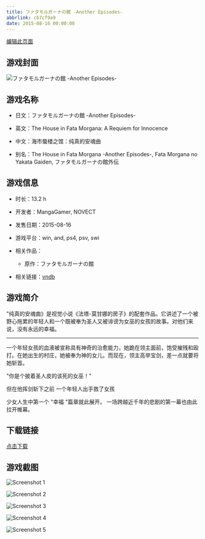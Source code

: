 ```yaml
---
title: ファタモルガーナの館 -Another Episodes-
abbrlink: c67cf9a9
date: 2015-08-16 00:00:00
---
```

[编辑此页面](https://github.com/ACG-3/ADV3-source/blob/main/source/_posts/games/%E3%83%95%E3%82%A1%E3%82%BF%E3%83%A2%E3%83%AB%E3%82%AC%E3%83%BC%E3%83%8A%E3%81%AE%E9%A4%A8%20-Another%20Episodes-.md)

## 游戏封面

![ファタモルガーナの館 -Another Episodes-](https://pan.timero.xyz/d/onedrive/img_lib_001/%E3%83%95%E3%82%A1%E3%82%BF%E3%83%A2%E3%83%AB%E3%82%AC%E3%83%BC%E3%83%8A%E3%81%AE%E9%A4%A8%20-Another%20Episodes-_cover.avif)


## 游戏名称

- 日文：ファタモルガーナの館 -Another Episodes-
- 英文：The House in Fata Morgana: A Requiem for Innocence
- 中文：海市蜃楼之馆：纯真的安魂曲

- 别名：The House in Fata Morgana -Another Episodes-, Fata Morgana no Yakata Gaiden, ファタモルガーナの館外伝


## 游戏信息

- 时长：13.2 h
- 开发者：MangaGamer, NOVECT
- 发售日期：2015-08-16
- 游戏平台：win, and, ps4, psv, swi
- 相关作品：
   - 原作：ファタモルガーナの館

- 相关链接：[vndb](https://vndb.org/v18397)


## 游戏简介

"纯真的安魂曲》是视觉小说《法塔-莫甘娜的房子》的配套作品。它讲述了一个被野心拖累的年轻人和一个既被奉为圣人又被诽谤为女巫的女孩的故事。对他们来说，没有永远的幸福。

---------------------------

一个年轻女孩的血液被宣称具有神奇的治愈能力，她跪在领主面前，饱受摧残和殴打。在她出生的村庄，她被奉为神的女儿。而现在，领主高举宝剑，差一点就要将她斩首。

"你是个披着圣人皮的该死的女巫！"

但在他挥剑斩下之前 一个年轻人出手救了女孩

少女人生中第一个 "幸福 "篇章就此展开。
一场跨越近千年的悲剧的第一幕也由此拉开帷幕。




## 下载链接

[点击下载](https://pan.timero.xyz/onedrive/adv_lib_001/%E3%83%95%E3%82%A1%E3%82%BF%E3%83%A2%E3%83%AB%E3%82%AC%E3%83%BC%E3%83%8A%E3%81%AE%E9%A4%A8%20-Another%20Episodes-)


## 游戏截图


![Screenshot 1](https://pan.timero.xyz/d/onedrive/img_lib_001/%E3%83%95%E3%82%A1%E3%82%BF%E3%83%A2%E3%83%AB%E3%82%AC%E3%83%BC%E3%83%8A%E3%81%AE%E9%A4%A8%20-Another%20Episodes-_Screenshot_1.avif)

![Screenshot 2](https://pan.timero.xyz/d/onedrive/img_lib_001/%E3%83%95%E3%82%A1%E3%82%BF%E3%83%A2%E3%83%AB%E3%82%AC%E3%83%BC%E3%83%8A%E3%81%AE%E9%A4%A8%20-Another%20Episodes-_Screenshot_2.avif)

![Screenshot 3](https://pan.timero.xyz/d/onedrive/img_lib_001/%E3%83%95%E3%82%A1%E3%82%BF%E3%83%A2%E3%83%AB%E3%82%AC%E3%83%BC%E3%83%8A%E3%81%AE%E9%A4%A8%20-Another%20Episodes-_Screenshot_3.avif)

![Screenshot 4](https://pan.timero.xyz/d/onedrive/img_lib_001/%E3%83%95%E3%82%A1%E3%82%BF%E3%83%A2%E3%83%AB%E3%82%AC%E3%83%BC%E3%83%8A%E3%81%AE%E9%A4%A8%20-Another%20Episodes-_Screenshot_4.avif)

![Screenshot 5](https://pan.timero.xyz/d/onedrive/img_lib_001/%E3%83%95%E3%82%A1%E3%82%BF%E3%83%A2%E3%83%AB%E3%82%AC%E3%83%BC%E3%83%8A%E3%81%AE%E9%A4%A8%20-Another%20Episodes-_Screenshot_5.avif)

